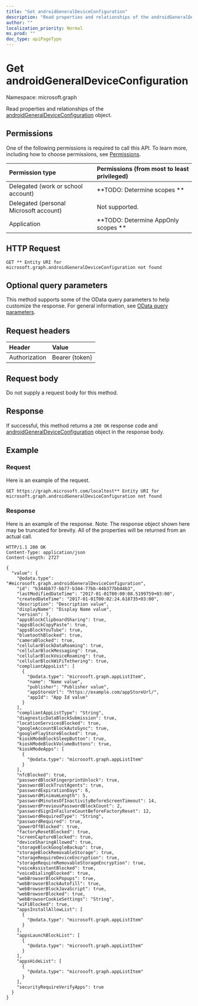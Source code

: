 ```yaml
---
title: "Get androidGeneralDeviceConfiguration"
description: "Read properties and relationships of the androidGeneralDeviceConfiguration object."
author: ""
localization_priority: Normal
ms.prod: ""
doc_type: apiPageType
---
```


# Get androidGeneralDeviceConfiguration

Namespace: microsoft.graph

Read properties and relationships of the [androidGeneralDeviceConfiguration](../resources/androidgeneraldeviceconfiguration.md) object.

## Permissions
One of the following permissions is required to call this API. To learn more, including how to choose permissions, see [Permissions](/concepts/permissions-reference.md).

|Permission type|Permissions (from most to least privileged)|
|:---|:---|
|Delegated (work or school account)|**TODO: Determine scopes **|
|Delegated (personal Microsoft account)|Not supported.|
|Application|**TODO: Determine AppOnly scopes **|

## HTTP Request
<!-- {
  "blockType": "ignored"
}
-->
``` http
GET ** Entity URI for microsoft.graph.androidGeneralDeviceConfiguration not found
```

## Optional query parameters
This method supports some of the OData query parameters to help customize the response. For general information, see [OData query parameters](/graph/query-parameters).

## Request headers
|Header|Value|
|:---|:---|
|Authorization|Bearer {token}|

## Request body
Do not supply a request body for this method.

## Response
If successful, this method returns a `200 OK` response code and [androidGeneralDeviceConfiguration](../resources/androidgeneraldeviceconfiguration.md) object in the response body.

## Example

### Request
Here is an example of the request.
<!-- {
  "blockType": "request",
  "name": "get_androidgeneraldeviceconfiguration"
}
-->
``` http
GET https://graph.microsoft.com/localtest** Entity URI for microsoft.graph.androidGeneralDeviceConfiguration not found
```

### Response
Here is an example of the response. Note: The response object shown here may be truncated for brevity. All of the properties will be returned from an actual call.
<!-- {
  "blockType": "response",
  "truncated": true,
  "@odata.type": "microsoft.graph.androidGeneralDeviceConfiguration"
}
-->
``` http
HTTP/1.1 200 OK
Content-Type: application/json
Content-Length: 2727

{
  "value": {
    "@odata.type": "#microsoft.graph.androidGeneralDeviceConfiguration",
    "id": "b344bb77-bb77-b344-77bb-44b377bb44b3",
    "lastModifiedDateTime": "2017-01-01T00:00:08.5199759+03:00",
    "createdDateTime": "2017-01-01T00:02:24.618735+03:00",
    "description": "Description value",
    "displayName": "Display Name value",
    "version": 7,
    "appsBlockClipboardSharing": true,
    "appsBlockCopyPaste": true,
    "appsBlockYouTube": true,
    "bluetoothBlocked": true,
    "cameraBlocked": true,
    "cellularBlockDataRoaming": true,
    "cellularBlockMessaging": true,
    "cellularBlockVoiceRoaming": true,
    "cellularBlockWiFiTethering": true,
    "compliantAppsList": [
      {
        "@odata.type": "microsoft.graph.appListItem",
        "name": "Name value",
        "publisher": "Publisher value",
        "appStoreUrl": "https://example.com/appStoreUrl/",
        "appId": "App Id value"
      }
    ],
    "compliantAppListType": "String",
    "diagnosticDataBlockSubmission": true,
    "locationServicesBlocked": true,
    "googleAccountBlockAutoSync": true,
    "googlePlayStoreBlocked": true,
    "kioskModeBlockSleepButton": true,
    "kioskModeBlockVolumeButtons": true,
    "kioskModeApps": [
      {
        "@odata.type": "microsoft.graph.appListItem"
      }
    ],
    "nfcBlocked": true,
    "passwordBlockFingerprintUnlock": true,
    "passwordBlockTrustAgents": true,
    "passwordExpirationDays": 6,
    "passwordMinimumLength": 5,
    "passwordMinutesOfInactivityBeforeScreenTimeout": 14,
    "passwordPreviousPasswordBlockCount": 2,
    "passwordSignInFailureCountBeforeFactoryReset": 12,
    "passwordRequiredType": "String",
    "passwordRequired": true,
    "powerOffBlocked": true,
    "factoryResetBlocked": true,
    "screenCaptureBlocked": true,
    "deviceSharingAllowed": true,
    "storageBlockGoogleBackup": true,
    "storageBlockRemovableStorage": true,
    "storageRequireDeviceEncryption": true,
    "storageRequireRemovableStorageEncryption": true,
    "voiceAssistantBlocked": true,
    "voiceDialingBlocked": true,
    "webBrowserBlockPopups": true,
    "webBrowserBlockAutofill": true,
    "webBrowserBlockJavaScript": true,
    "webBrowserBlocked": true,
    "webBrowserCookieSettings": "String",
    "wiFiBlocked": true,
    "appsInstallAllowList": [
      {
        "@odata.type": "microsoft.graph.appListItem"
      }
    ],
    "appsLaunchBlockList": [
      {
        "@odata.type": "microsoft.graph.appListItem"
      }
    ],
    "appsHideList": [
      {
        "@odata.type": "microsoft.graph.appListItem"
      }
    ],
    "securityRequireVerifyApps": true
  }
}
```


